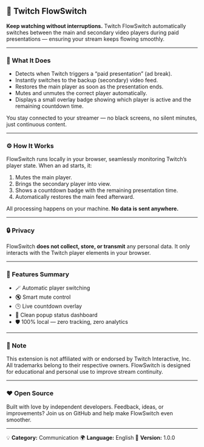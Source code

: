 ## 🌊 Twitch FlowSwitch

**Keep watching without interruptions.**
Twitch FlowSwitch automatically switches between the main and secondary video players during paid presentations — ensuring your stream keeps flowing smoothly.

---

### 🎯 What It Does

* Detects when Twitch triggers a “paid presentation” (ad break).
* Instantly switches to the backup (secondary) video feed.
* Restores the main player as soon as the presentation ends.
* Mutes and unmutes the correct player automatically.
* Displays a small overlay badge showing which player is active and the remaining countdown time.

You stay connected to your streamer — no black screens, no silent minutes, just continuous content.

---

### ⚙️ How It Works

FlowSwitch runs locally in your browser, seamlessly monitoring Twitch’s player state.
When an ad starts, it:

1. Mutes the main player.
2. Brings the secondary player into view.
3. Shows a countdown badge with the remaining presentation time.
4. Automatically restores the main feed afterward.

All processing happens on your machine. **No data is sent anywhere.**

---

### 🔒 Privacy

FlowSwitch **does not collect, store, or transmit** any personal data.
It only interacts with the Twitch player elements in your browser.

---

### 🧠 Features Summary

* 🪄 Automatic player switching
* 🔇 Smart mute control
* 🕒 Live countdown overlay
* 🧩 Clean popup status dashboard
* 🛡️ 100% local — zero tracking, zero analytics

---

### 💬 Note

This extension is not affiliated with or endorsed by Twitch Interactive, Inc.
All trademarks belong to their respective owners.
FlowSwitch is designed for educational and personal use to improve stream continuity.

---

### ❤️ Open Source

Built with love by independent developers.
Feedback, ideas, or improvements?
Join us on GitHub and help make FlowSwitch even smoother.

---

💡 **Category:** Communication
🌍 **Language:** English
🔧 **Version:** 1.0.0